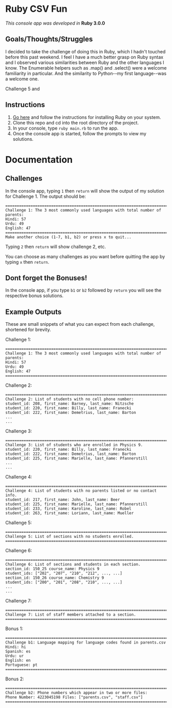 # Ruby CSV Fun

*This console app was developed in* **Ruby 3.0.0**

## Goals/Thoughts/Struggles
I decided to take the challenge of doing this in Ruby, which I hadn't touched before this past weekend. I feel I have a much better grasp on Ruby syntax and I observed various similarities between Ruby and the other languages I know. The Enumerable helpers such as .map() and .select() were a welcome familiarity in particular. And the similarity to Python--my first language--was a welcome one.

Challenge 5 and 

## Instructions
1. [Go here](https://www.ruby-lang.org/en/documentation/installation/) and follow the instructions for installing Ruby on your system.
2. Clone this repo and cd into the root directory of the project.
3. In your console, type `ruby main.rb` to run the app.
4. Once the console app is started, follow the prompts to view my solutions.

# Documentation

## Challenges
In the console app, typing `1` then `return` will show the output of my solution for Challenge 1. The output should be:
```
================================================================================
Challenge 1: The 3 most commonly used languages with total number of parents: 
Hindi: 57
Urdu: 49
English: 47
================================================================================
Make another choice (1-7, b1, b2) or press x to quit...
```
Typing `2` then `return` will show challenge 2, etc.

You can choose as many challenges as you want before quitting the app by typing `x` then `return`.

## Dont forget the Bonuses!
In the console app, if you type `b1` or `b2` followed by `return` you will see the respective bonus solutions.

## Example Outputs
These are small snippets of what you can expect from each challenge, shortened for brevity.

Challenge 1:

    ================================================================================
    Challenge 1: The 3 most commonly used languages with total number of parents: 
    Hindi: 57
    Urdu: 49
    English: 47
    ================================================================================

Challenge 2: 

    ================================================================================
    Challenge 2: List of students with no cell phone number:
    student_id: 208, first_name: Barney, last_name: Nitzsche
    student_id: 220, first_name: Billy, last_name: Franecki
    student_id: 222, first_name: Demetrius, last_name: Barton
    ...
    ...

Challenge 3: 

    ================================================================================
    Challenge 3: List of students who are enrolled in Physics 9.
    student_id: 220, first_name: Billy, last_name: Franecki
    student_id: 222, first_name: Demetrius, last_name: Barton
    student_id: 225, first_name: Marielle, last_name: Pfannerstill
    ...
    ...

Challenge 4:

    ================================================================================
    Challenge 4: List of students with no parents listed or no contact info.
    student_id: 217, first_name: John, last_name: Beer
    student_id: 225, first_name: Marielle, last_name: Pfannerstill
    student_id: 233, first_name: Karoline, last_name: Robel
    student_id: 263, first_name: Loriann, last_name: Mueller

Challenge 5:

    ================================================================================
    Challenge 5: List of sections with no students enrolled.
    ================================================================================

Challenge 6: 

    ================================================================================
    Challenge 6: List of sections and students in each section.
    section_id: 150_25 course_name: Physics 9
    student_ids: ["202", "207", "210", "212", ..., ...]
    section_id: 150_26 course_name: Chemistry 9
    student_ids: ["200", "201", "208", "210", ..., ...]
    ...
    ...

Challenge 7:

    ================================================================================
    Challenge 7: List of staff members attached to a section.
    ================================================================================

Bonus 1:

    ================================================================================
    Challenge b1: Language mapping for language codes found in parents.csv
    Hindi: hi
    Spanish: es
    Urdu: ur
    English: en
    Portuguese: pt
    ================================================================================

Bonus 2: 

    ================================================================================
    Challenge b2: Phone numbers which appear in two or more files:
    Phone Number: 4223045198 Files: ["parents.csv", "staff.csv"]
    ================================================================================